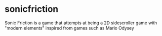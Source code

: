# sonicfriction
Sonic Friction is a game that attempts at being a 2D sidescroller game with "modern elements" inspired from games such as Mario Odysey 
